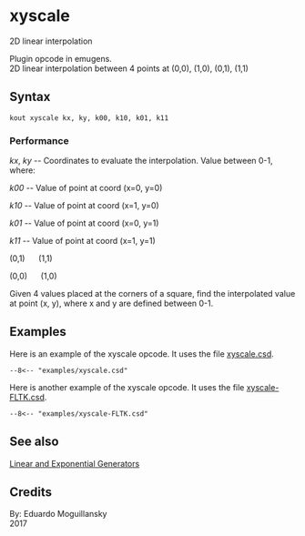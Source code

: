<!--
id:xyscale
category:Signal Generators:Linear and Exponential Generators
-->
# xyscale
2D linear interpolation

Plugin opcode in emugens.    
2D linear interpolation between 4 points at (0,0), (1,0), (0,1), (1,1)

## Syntax
```csound-orc
kout xyscale kx, ky, k00, k10, k01, k11
```

### Performance
_kx_, _ky_ -- Coordinates to evaluate the interpolation. Value between 0-1, where:
  
_k00_ -- Value of point at coord (x=0, y=0)
  
_k10_ -- Value of point at coord (x=1, y=0)
  
_k01_ -- Value of point at coord (x=0, y=1)
  
_k11_ -- Value of point at coord (x=1, y=1)

(0,1)&nbsp;&nbsp;&nbsp;&nbsp;&nbsp;&nbsp;(1,1)

(0,0)&nbsp;&nbsp;&nbsp;&nbsp;&nbsp;&nbsp;(1,0)

Given 4 values placed at the corners of a square, find the interpolated value at point (x, y), where x and y are defined between 0-1.

## Examples
Here is an example of the xyscale opcode. It uses the file [xyscale.csd](../../examples/xyscale.csd).
``` csound-orc title="Example of the xyscale opcode." linenums="1"
--8<-- "examples/xyscale.csd"
```

Here is another example of the xyscale opcode. It uses the file [xyscale-FLTK.csd](../../examples/xyscale-FLTK.csd).
``` csound-orc title="Advanced example of the xyscale opcode." linenums="1"
--8<-- "examples/xyscale-FLTK.csd"
```

## See also
[Linear and Exponential Generators](../../siggen/lineexp)

## Credits
By: Eduardo Moguillansky  
2017
